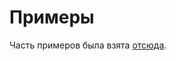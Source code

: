Примеры
=======

Часть примеров была взята [отсюда](https://github.com/vpavlenko/startup-engineering/tree/gh-pages/python-bis).
